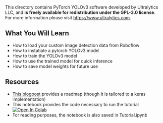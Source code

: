 This directory contains PyTorch YOLOv3 software developed by Ultralytics LLC, and **is freely available for redistribution under the GPL-3.0 license**. For more information please visit https://www.ultralytics.com.

## What You Will Learn

* How to load your custom image detection data from Roboflow
* How to instatiate a pytorch YOLOv3 model
* How to train the YOLOv3 model
* How to use the trained model for quick inference
* How to save model weights for future use

## Resources 

* [This blogpost](https://blog.roboflow.ai/training-a-yolov3-object-detection-model-with-a-custom-dataset/) provides a roadmap (though it is tailored to a keras implementation)
* This notebook provides the code necessary to run the tutorial [![Open In Colab](https://colab.research.google.com/assets/colab-badge.svg)](https://colab.research.google.com/drive/1ntAL_zI68xfvZ4uCSAF6XT27g0U4mZbW#scrollTo=VHS_o3KGIyXm)
* For reading purposes, the notebook is also saved in Tutorial.ipynb

